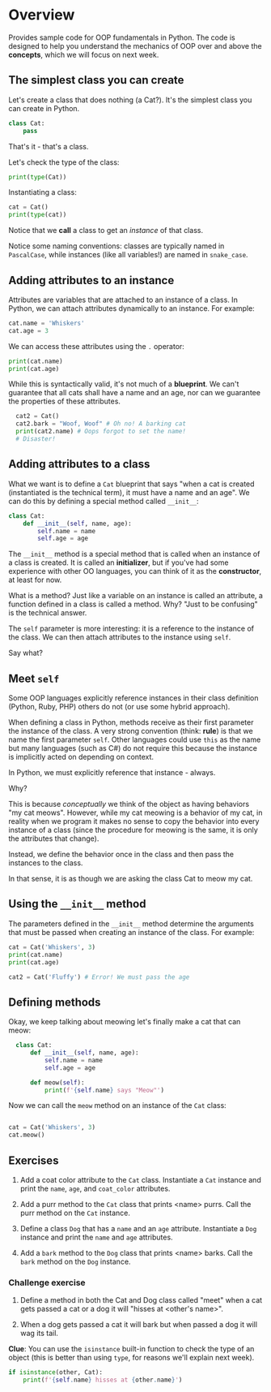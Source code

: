 # Overview

Provides sample code for OOP fundamentals in Python. The code is designed to help you understand the mechanics of OOP over and above the **concepts**, which we will focus on next week.

## The simplest class you can create

Let's create a class that does nothing (a Cat?). It's the simplest class you can create in Python.

```python
class Cat:
    pass
```

That's it - that's a class.

Let's check the type of the class:

```python
print(type(Cat))
```

Instantiating a class:

```python
cat = Cat()
print(type(cat))
```

Notice that we **call** a class to get an _instance_ of that class.

Notice some naming conventions: classes are typically named in `PascalCase`, while instances (like all variables!) are named in `snake_case`.

## Adding attributes to an instance

Attributes are variables that are attached to an instance of a class. In Python, we can attach attributes dynamically to an instance. For example:

```python
cat.name = 'Whiskers'
cat.age = 3
```

We can access these attributes using the `.` operator:

```python
print(cat.name)
print(cat.age)
```

While this is syntactically valid, it's not much of a **blueprint**. We can't guarantee that all cats shall have a name and an age, nor can we guarantee the properties of these attributes.

```python
  cat2 = Cat()
  cat2.bark = "Woof, Woof" # Oh no! A barking cat
  print(cat2.name) # Oops forgot to set the name!
  # Disaster!
```

## Adding attributes to a class

What we want is to define a `Cat` blueprint that says "when a cat is created (instantiated is the technical term), it must have a name and an age". We can do this by defining a special method called `__init__`:

```python
class Cat:
    def __init__(self, name, age):
        self.name = name
        self.age = age
```

The `__init__` method is a special method that is called when an instance of a class is created. It is called an **initializer**, but if you've had some experience with other OO languages, you can think of it as the **constructor**, at least for now.

What is a method? Just like a variable on an instance is called an attribute, a function defined in a class is called a method. Why? "Just to be confusing" is the technical answer.

The `self` parameter is more interesting: it is a reference to the instance of the class. We can then attach attributes to the instance using `self`.

Say what?

## Meet `self`

Some OOP languages explicitly reference instances in their class definition (Python, Ruby, PHP) others do not (or use some hybrid approach).

When defining a class in Python, methods receive as their first parameter the instance of the class. A very strong convention (think: **rule**) is that we name the first parameter `self`. Other languages could use `this` as the name but many languages (such as C#) do not require this because the instance is implicitly acted on depending on context.

In Python, we must explicitly reference that instance - always.

Why?

This is because _conceptually_ we think of the object as having behaviors "my cat meows". However, while my cat meowing is a behavior of my cat, in reality when we program it makes no sense to copy the behavior into every instance of a class (since the procedure for meowing is the same, it is only the attributes that change).

Instead, we define the behavior once in the class and then pass the instances to the class.

In that sense, it is as though we are asking the class Cat to meow my cat.

## Using the `__init__` method

The parameters defined in the `__init__` method determine the arguments that must be passed when creating an instance of the class. For example:

```python
cat = Cat('Whiskers', 3)
print(cat.name)
print(cat.age)

cat2 = Cat('Fluffy') # Error! We must pass the age
```

## Defining methods

Okay, we keep talking about meowing let's finally make a cat that can meow:

```python
  class Cat:
      def __init__(self, name, age):
          self.name = name
          self.age = age

      def meow(self):
          print(f'{self.name} says "Meow"')
```

Now we can call the `meow` method on an instance of the `Cat` class:

```python

cat = Cat('Whiskers', 3)
cat.meow()
```

## Exercises

1. Add a coat color attribute to the `Cat` class. Instantiate a `Cat` instance and print the `name`, `age`, and `coat_color` attributes.

2. Add a purr method to the `Cat` class that prints &lt;name&gt; purrs. Call the purr method on the `Cat` instance.

3. Define a class `Dog` that has a `name` and an `age` attribute. Instantiate a `Dog` instance and print the `name` and `age` attributes.

4. Add a `bark` method to the `Dog` class that prints &lt;name&gt; barks. Call the `bark` method on the `Dog` instance.

### Challenge exercise

1. Define a method in both the Cat and Dog class called "meet" when a cat gets passed a cat or a dog it will "hisses at &lt;other's name&gt;".

2. When a dog gets passed a cat it will bark but when passed a dog it will wag its tail.

**Clue**: You can use the `isinstance` built-in function to check the type of an object (this is better than using `type`, for reasons we'll explain next week).

```python
if isinstance(other, Cat):
    print(f'{self.name} hisses at {other.name}')
```
